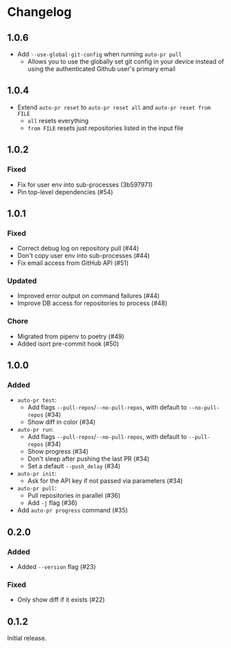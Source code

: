 # Changelog

## 1.0.6
- Add `--use-global-git-config` when running `auto-pr pull`
  - Allows you to use the globally set git config in your device instead of using the authenticated Github user's primary email

## 1.0.4
- Extend `auto-pr reset` to `auto-pr reset all` and `auto-pr reset from FILE`
  - `all` resets everything
  - `from FILE` resets just repositories listed in the input file

## 1.0.2

### Fixed
-   Fix for user env into sub-processes (3b597971)
-   Pin top-level dependencies (#54)

## 1.0.1

### Fixed
-   Correct debug log on repository pull (#44)
-   Don't copy user env into sub-processes (#44)
-   Fix email access from GitHub API (#51)

### Updated
-   Improved error output on command failures (#44)
-   Improve DB access for repositories to process (#48)

### Chore
-   Migrated from pipenv to poetry (#49)
-   Added isort pre-commit hook (#50)

## 1.0.0

### Added
-   `auto-pr test`:
    -   Add flags `--pull-repos`/`--no-pull-repos`, with default to `--no-pull-repos` (#34)
    -   Show diff in color (#34)
-   `auto-pr run`:
    -   Add flags `--pull-repos`/`--no-pull-repos`, with default to `--pull-repos` (#34)
    -   Show progress (#34)
    -   Don't sleep after pushing the last PR (#34)
    -   Set a default `--push_delay` (#34)
-   `auto-pr init`:
    -   Ask for the API key if not passed via parameters (#34)
-   `auto-pr pull`:
    -   Pull repositories in parallel (#36)
    -   Add `-j` flag (#36)
-   Add `auto-pr progress` command (#35)

## 0.2.0

### Added
-   Added `--version` flag (#23)

### Fixed
-   Only show diff if it exists (#22)

## 0.1.2

Initial release.
